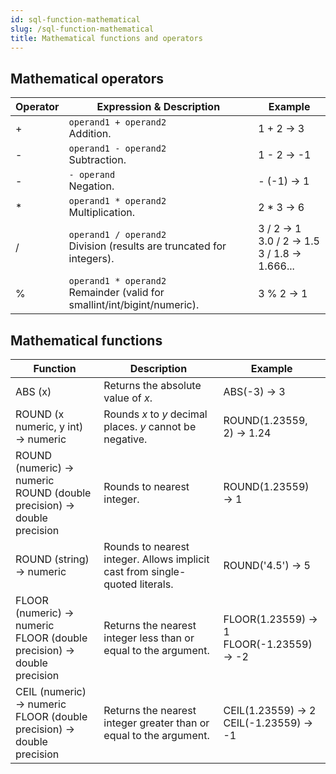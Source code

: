 ```yaml
---
id: sql-function-mathematical
slug: /sql-function-mathematical
title: Mathematical functions and operators
---
```




## Mathematical operators

| Operator | Expression & Description | Example |
| ----------- | ----------- | ----------- |
| + | `operand1 + operand2` <br /> Addition. <br /> | 1 + 2 → 3 |
| - | `operand1 - operand2` <br /> Subtraction. <br /> | 1 - 2 → -1 |
| - | `- operand` <br /> Negation. <br /> | - (-1) → 1 |
| * | `operand1 * operand2` <br /> Multiplication. <br /> | 2 * 3 → 6 |
| / | `operand1 / operand2` <br /> Division (results are truncated for integers). <br /> | 3 / 2 → 1 <br /> 3.0 / 2 → 1.5 <br />  3 / 1.8 → 1.666... |
| % | `operand1 * operand2` <br /> Remainder (valid for smallint/int/bigint/numeric). <br /> | 3 % 2 → 1 |


## Mathematical functions

| Function | Description | Example |
| ----------- | ----------- | ----------- | 
| ABS (x) | Returns the absolute value of *x*. | ABS(-3) → 3 |
| ROUND (x numeric, y int) → numeric | Rounds *x* to *y* decimal places. *y* cannot be negative. | ROUND(1.23559, 2) → 1.24 |
| ROUND (numeric) → numeric <br /> ROUND (double precision) → double precision | Rounds to nearest integer. | ROUND(1.23559) → 1 |
| ROUND (string) → numeric | Rounds to nearest integer. Allows implicit cast from single-quoted literals. | ROUND('4.5') → 5 |
| FLOOR (numeric) → numeric <br /> FLOOR (double precision) → double precision | Returns the nearest integer less than or equal to the argument. | FLOOR(1.23559) → 1 <br /> FLOOR(-1.23559) → -2 |
| CEIL (numeric) → numeric <br /> FLOOR (double precision) → double precision | Returns the nearest integer greater than or equal to the argument. | CEIL(1.23559) → 2 <br /> CEIL(-1.23559) → -1 |

